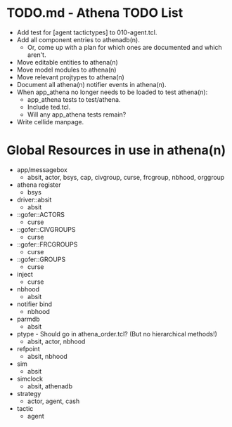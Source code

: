 # TODO.md - Athena TODO List

- Add test for [agent tactictypes] to 010-agent.tcl.
- Add all component entries to athenadb(n).
  - Or, come up with a plan for which ones are documented and which aren't.
- Move editable entities to athena(n)
- Move model modules to athena(n)
- Move relevant projtypes to athena(n)
- Document all athena(n) notifier events in athena(n).
- When app_athena no longer needs to be loaded to test athena(n):
  - app_athena tests to test/athena.
  - Include ted.tcl.
  - Will any app_athena tests remain?
- Write cellide manpage.

# Global Resources in use in athena(n)

- app/messagebox
  - absit, actor, bsys, cap, civgroup, curse, frcgroup, nbhood, orggroup
- athena register
  - bsys
- driver::absit
  - absit
- ::gofer::ACTORS
  - curse
- ::gofer::CIVGROUPS
  - curse
- ::gofer::FRCGROUPS
  - curse
- ::gofer::GROUPS
  - curse
- inject
  - curse
- nbhood
  - absit
- notifier bind
  - nbhood
- parmdb
  - absit
- ptype - Should go in athena_order.tcl? (But no hierarchical methods!)
  - absit, actor, nbhood
- refpoint
  - absit, nbhood
- sim
  - absit
- simclock
  - absit, athenadb
- strategy
  - actor, agent, cash
- tactic
  - agent


